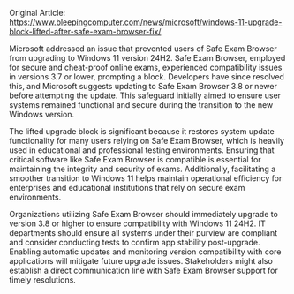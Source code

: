 Original Article: https://www.bleepingcomputer.com/news/microsoft/windows-11-upgrade-block-lifted-after-safe-exam-browser-fix/

Microsoft addressed an issue that prevented users of Safe Exam Browser from upgrading to Windows 11 version 24H2. Safe Exam Browser, employed for secure and cheat-proof online exams, experienced compatibility issues in versions 3.7 or lower, prompting a block. Developers have since resolved this, and Microsoft suggests updating to Safe Exam Browser 3.8 or newer before attempting the update. This safeguard initially aimed to ensure user systems remained functional and secure during the transition to the new Windows version.

The lifted upgrade block is significant because it restores system update functionality for many users relying on Safe Exam Browser, which is heavily used in educational and professional testing environments. Ensuring that critical software like Safe Exam Browser is compatible is essential for maintaining the integrity and security of exams. Additionally, facilitating a smoother transition to Windows 11 helps maintain operational efficiency for enterprises and educational institutions that rely on secure exam environments.

Organizations utilizing Safe Exam Browser should immediately upgrade to version 3.8 or higher to ensure compatibility with Windows 11 24H2. IT departments should ensure all systems under their purview are compliant and consider conducting tests to confirm app stability post-upgrade. Enabling automatic updates and monitoring version compatibility with core applications will mitigate future upgrade issues. Stakeholders might also establish a direct communication line with Safe Exam Browser support for timely resolutions.